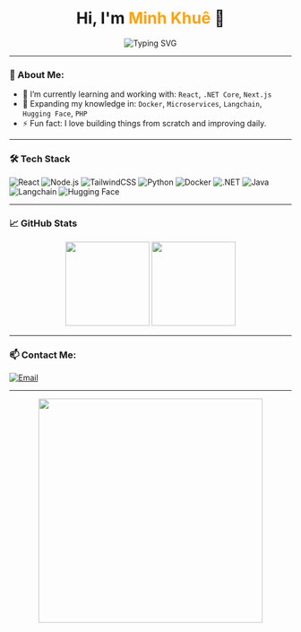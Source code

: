 <h1 align="center">Hi, I'm <span style="color:#fca311">Minh Khuê</span> 👋</h1>

<p align="center">
  <img src="https://readme-typing-svg.demolab.com?font=Fira+Code&weight=500&size=24&pause=1000&center=true&vCenter=true&width=435&lines=Fresher+Fullstack+Developer;Web+%7C+AI+Enthusiast;UI%2FUX+Design+Learner;Let's+Code+and+Explore+Tech!" alt="Typing SVG" />
</p>

---

### 🚀 About Me:
- 🔭 I’m currently learning and working with: `React`, `.NET Core`, `Next.js`
- 🌱 Expanding my knowledge in: `Docker`, `Microservices`, `Langchain`, `Hugging Face`, `PHP`
- ⚡ Fun fact: I love building things from scratch and improving daily.

---

### 🛠️ Tech Stack
![React](https://img.shields.io/badge/-React-61DAFB?logo=react&logoColor=white&style=for-the-badge)
![Node.js](https://img.shields.io/badge/-Node.js-339933?logo=node.js&logoColor=white&style=for-the-badge)
![TailwindCSS](https://img.shields.io/badge/-TailwindCSS-06B6D4?logo=tailwindcss&logoColor=white&style=for-the-badge)
![Python](https://img.shields.io/badge/-Python-3776AB?logo=python&logoColor=white&style=for-the-badge)
![Docker](https://img.shields.io/badge/-Docker-2496ED?logo=docker&logoColor=white&style=for-the-badge)
![.NET](https://img.shields.io/badge/-.NET-512BD4?logo=dotnet&logoColor=white&style=for-the-badge)
![Java](https://img.shields.io/badge/-Java-007396?logo=java&logoColor=white&style=for-the-badge)
![Langchain](https://img.shields.io/badge/-Langchain-FFCC00?logo=chainlink&logoColor=white&style=for-the-badge)
![Hugging Face](https://img.shields.io/badge/-Hugging%20Face-FFCC00?logo=huggingface&logoColor=white&style=for-the-badge)

---

### 📈 GitHub Stats
<p align="center">
  <img src="https://github-readme-stats.vercel.app/api?username=hViNh12&show_icons=true&theme=radical" height="150"/>
  <img src="https://github-readme-stats.vercel.app/api/top-langs/?username=lkhue65&layout=compact&theme=radical" height="150"/>
</p>

---

### 📫 Contact Me:

[![Email](https://img.shields.io/badge/-Email-red?logo=gmail&style=flat-square)](mailto:Khueluong308@gmail.com)

---

<p align="center">
  <img src="https://media.giphy.com/media/qgQUggAC3Pfv687qPC/giphy.gif" width="400" />
</p>
